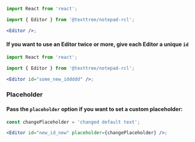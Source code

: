 ```jsx
import React from 'react';

import { Editor } from '@texttree/notepad-rcl';

<Editor />;
```

#### If you want to use an Editor twice or more, give each Editor a unique **`id`**

```jsx
import React from 'react';

import { Editor } from '@texttree/notepad-rcl';

<Editor id="some_new_iddddd" />;
```

### **Placeholder**

#### Pass the **`placeholder`** option if you want to set a custom placeholder:

```jsx
const changePlaceholder = 'changed default text';

<Editor id="new_id_new" placeholder={changePlaceholder} />;
```
